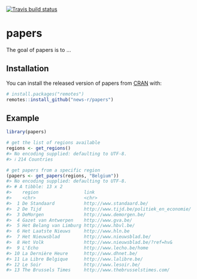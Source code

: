 <!-- README.md is generated from README.Rmd. Please edit that file -->



<!-- badges: start -->
[![Travis build status](https://travis-ci.org/news-r/papers.svg?branch=master)](https://travis-ci.org/news-r/papers)
<!-- badges: end -->

# papers

The goal of papers is to ...

## Installation

You can install the released version of papers from [CRAN](https://CRAN.R-project.org) with:

``` r
# install.packages("remotes")
remotes::install_github("news-r/papers")
```

## Example


```r
library(papers)

# get the list of regions available
regions <- get_regions()
#> No encoding supplied: defaulting to UTF-8.
#> ℹ 214 Countries

# get papers from a specific region
(papers <- get_papers(regions, "Belgium"))
#> No encoding supplied: defaulting to UTF-8.
#> # A tibble: 13 x 2
#>    region                 link                                    
#>    <chr>                  <chr>                                   
#>  1 De Standaard           http://www.standaard.be/                
#>  2 De Tijd                http://www.tijd.be/politiek_en_economie/
#>  3 DeMorgen               http://www.demorgen.be/                 
#>  4 Gazet van Antwerpen    http://www.gva.be/                      
#>  5 Het Belang van Limburg http://www.hbvl.be/                     
#>  6 Het Laatste Nieuws     http://www.hln.be                       
#>  7 Het Nieuwsblad         http://www.nieuwsblad.be/               
#>  8 Het Volk               http://www.nieuwsblad.be/?ref=hv&       
#>  9 L'Echo                 http://www.lecho.be/home                
#> 10 La Dernière Heure      http://www.dhnet.be/                    
#> 11 La Libre Belgique      http://www.lalibre.be/                  
#> 12 Le Soir                http://www.lesoir.be/                   
#> 13 The Brussels Times     http://www.thebrusselstimes.com/
```
